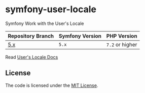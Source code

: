 # symfony-user-locale
Symfony Work with the User's Locale

| Repository Branch | Symfony Version | PHP Version     |
|-------------------|-----------------|-----------------|
| [5.x][1]          | `5.x`           | `7.2` or higher |

[1]: https://github.com/habibun/symfony-user-locale/tree/5.x


Read [User's Locale Docs](https://symfony.com/doc/current/translation/locale.html)

## License
The code is licensed under the [MIT License](https://github.com/habibun/xxx/blob/master/LICENSE).
